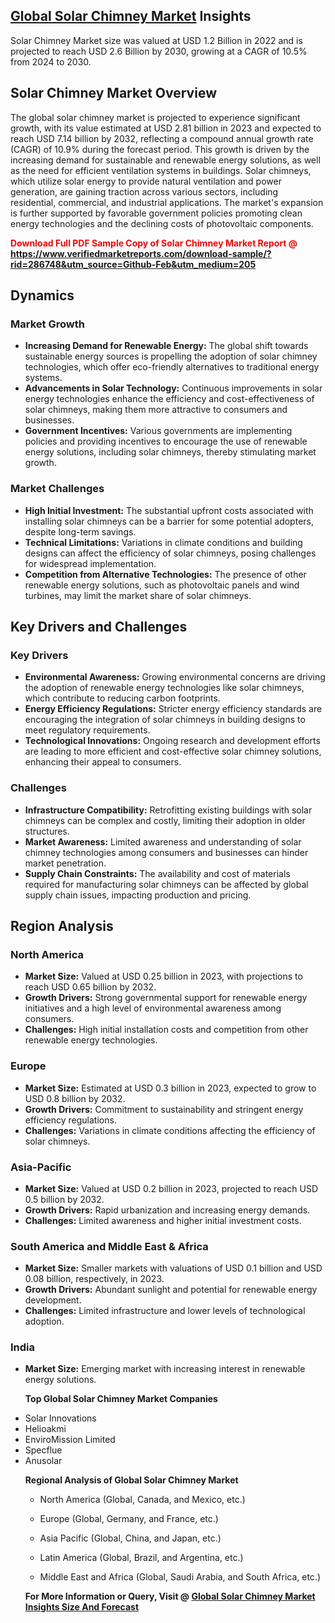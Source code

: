 <h2><a href="https://www.verifiedmarketreports.com/download-sample/?rid=286748&amp;utm_source=Github&amp;utm_medium=205" target="_blank">Global Solar Chimney Market</a> Insights</h2><p>Solar Chimney Market size was valued at USD 1.2 Billion in 2022 and is projected to reach USD 2.6 Billion by 2030, growing at a CAGR of 10.5% from 2024 to 2030.</p><p> <h2>Solar Chimney Market Overview</h2> <p>The global solar chimney market is projected to experience significant growth, with its value estimated at USD 2.81 billion in 2023 and expected to reach USD 7.14 billion by 2032, reflecting a compound annual growth rate (CAGR) of 10.9% during the forecast period. This growth is driven by the increasing demand for sustainable and renewable energy solutions, as well as the need for efficient ventilation systems in buildings. Solar chimneys, which utilize solar energy to provide natural ventilation and power generation, are gaining traction across various sectors, including residential, commercial, and industrial applications. The market's expansion is further supported by favorable government policies promoting clean energy technologies and the declining costs of photovoltaic components. </p> <p><strong><p><span class=""><span style="color: #ff0000;"><strong>Download Full PDF Sample Copy of Solar Chimney Market Report</strong> @ </span><a href="https://www.verifiedmarketreports.com/download-sample/?rid=286748&amp;utm_source=Github-Feb&amp;utm_medium=205" target="_blank">https://www.verifiedmarketreports.com/download-sample/?rid=286748&amp;utm_source=Github-Feb&amp;utm_medium=205</a></span></p></strong></p> <h2>Dynamics</h2> <h3>Market Growth</h3> <ul> <li><strong>Increasing Demand for Renewable Energy:</strong> The global shift towards sustainable energy sources is propelling the adoption of solar chimney technologies, which offer eco-friendly alternatives to traditional energy systems. </li> <li><strong>Advancements in Solar Technology:</strong> Continuous improvements in solar energy technologies enhance the efficiency and cost-effectiveness of solar chimneys, making them more attractive to consumers and businesses. </li> <li><strong>Government Incentives:</strong> Various governments are implementing policies and providing incentives to encourage the use of renewable energy solutions, including solar chimneys, thereby stimulating market growth. </li> </ul> <h3>Market Challenges</h3> <ul> <li><strong>High Initial Investment:</strong> The substantial upfront costs associated with installing solar chimneys can be a barrier for some potential adopters, despite long-term savings. </li> <li><strong>Technical Limitations:</strong> Variations in climate conditions and building designs can affect the efficiency of solar chimneys, posing challenges for widespread implementation. </li> <li><strong>Competition from Alternative Technologies:</strong> The presence of other renewable energy solutions, such as photovoltaic panels and wind turbines, may limit the market share of solar chimneys. </li> </ul> <h2>Key Drivers and Challenges</h2> <h3>Key Drivers</h3> <ul> <li><strong>Environmental Awareness:</strong> Growing environmental concerns are driving the adoption of renewable energy technologies like solar chimneys, which contribute to reducing carbon footprints. </li> <li><strong>Energy Efficiency Regulations:</strong> Stricter energy efficiency standards are encouraging the integration of solar chimneys in building designs to meet regulatory requirements. </li> <li><strong>Technological Innovations:</strong> Ongoing research and development efforts are leading to more efficient and cost-effective solar chimney solutions, enhancing their appeal to consumers. </li> </ul> <h3>Challenges</h3> <ul> <li><strong>Infrastructure Compatibility:</strong> Retrofitting existing buildings with solar chimneys can be complex and costly, limiting their adoption in older structures. </li> <li><strong>Market Awareness:</strong> Limited awareness and understanding of solar chimney technologies among consumers and businesses can hinder market penetration. </li> <li><strong>Supply Chain Constraints:</strong> The availability and cost of materials required for manufacturing solar chimneys can be affected by global supply chain issues, impacting production and pricing. </li> </ul> <h2>Region Analysis</h2> <h3>North America</h3> <ul> <li><strong>Market Size:</strong> Valued at USD 0.25 billion in 2023, with projections to reach USD 0.65 billion by 2032. </li> <li><strong>Growth Drivers:</strong> Strong governmental support for renewable energy initiatives and a high level of environmental awareness among consumers. </li> <li><strong>Challenges:</strong> High initial installation costs and competition from other renewable energy technologies. </li> </ul> <h3>Europe</h3> <ul> <li><strong>Market Size:</strong> Estimated at USD 0.3 billion in 2023, expected to grow to USD 0.8 billion by 2032. </li> <li><strong>Growth Drivers:</strong> Commitment to sustainability and stringent energy efficiency regulations. </li> <li><strong>Challenges:</strong> Variations in climate conditions affecting the efficiency of solar chimneys. </li> </ul> <h3>Asia-Pacific</h3> <ul> <li><strong>Market Size:</strong> Valued at USD 0.2 billion in 2023, projected to reach USD 0.5 billion by 2032. </li> <li><strong>Growth Drivers:</strong> Rapid urbanization and increasing energy demands. </li> <li><strong>Challenges:</strong> Limited awareness and higher initial investment costs. </li> </ul> <h3>South America and Middle East & Africa</h3> <ul> <li><strong>Market Size:</strong> Smaller markets with valuations of USD 0.1 billion and USD 0.08 billion, respectively, in 2023. </li> <li><strong>Growth Drivers:</strong> Abundant sunlight and potential for renewable energy development. </li> <li><strong>Challenges:</strong> Limited infrastructure and lower levels of technological adoption. </li> </ul> <h3>India</h3> <ul> <li><strong>Market Size:</strong> Emerging market with increasing interest in renewable energy solutions.</p><p><strong>Top Global Solar Chimney Market Companies</strong></p><div data-test-id=""><p><li>Solar Innovations</li><li> Helioakmi</li><li> EnviroMission Limited</li><li> Specflue</li><li> Anusolar</li></p><div><strong>Regional Analysis of&nbsp;Global Solar Chimney Market</strong></div><ul><li dir="ltr"><p dir="ltr">North America&nbsp;(Global, Canada, and Mexico, etc.)</p></li><li dir="ltr"><p dir="ltr">Europe (Global, Germany, and France, etc.)</p></li><li dir="ltr"><p dir="ltr">Asia Pacific&nbsp;(Global, China, and Japan, etc.)</p></li><li dir="ltr"><p dir="ltr">Latin America&nbsp;(Global, Brazil, and Argentina, etc.)</p></li><li dir="ltr">Middle East and Africa&nbsp;(Global, Saudi Arabia, and South Africa, etc.)</li></ul><p><strong>For More Information or Query, Visit @&nbsp;</strong><strong><a href="https://www.verifiedmarketreports.com/product/solar-chimney-market/?utm_source=Github&amp;utm_medium=205" target="_blank">Global Solar Chimney Market Insights Size And Forecast</a></strong></p></div>
